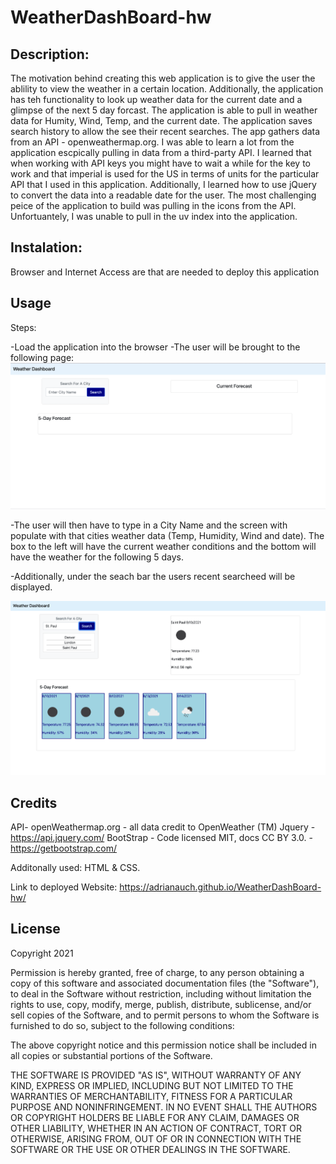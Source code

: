 # WeatherDashBoard-hw

## Description:

The motivation behind creating this web application is to give the user the ablility to view the weather in a certain location. Additionally, the application has teh functionality to look up weather data for the current date and a glimpse of the next 5 day forcast. The application is able to pull in weather data for Humity, Wind, Temp, and the current date. The application saves search history to allow the see their recent searches. The app gathers data from an API - openweathermap.org. I was able to learn a lot from the application escpically pulling in data from a third-party API. I learned that when working with API keys you might have to wait a while for the key to work and that imperial is used for the US in terms of units for the particular API that I used in this application. Additionally, I learned how to use jQuery to convert the data into a readable date for the user. The most challenging peice of the application to build was pulling in the icons from the API. Unfortuantely, I was unable to pull in the uv index into the application.

## Instalation:

Browser and Internet Access are that are needed to deploy this application

## Usage

Steps:

-Load the application into the browser
-The user will be brought to the following page:
![Screen with search bar and boxes](assets/images/screenshot1.png)

-The user will then have to type in a City Name and the screen with populate with that cities weather data (Temp, Humidity, Wind and date). The box to the left will have the current weather conditions and the bottom will have the weather for the following 5 days.

-Additionally, under the seach bar the users recent searcheed will be displayed.

![Dahsboard with St. Pauls, MN current weather and forecast for the next couple days](assets/images/screenshot2.png)

## Credits

API- openWeathermap.org - all data credit to OpenWeather (TM)
Jquery - https://api.jquery.com/
BootStrap - Code licensed MIT, docs CC BY 3.0. - https://getbootstrap.com/

Additonally used: HTML & CSS.

Link to deployed Website:
https://adrianauch.github.io/WeatherDashBoard-hw/

## License

Copyright 2021

Permission is hereby granted, free of charge, to any person obtaining a copy of this software and associated documentation files (the "Software"), to deal in the Software without restriction, including without limitation the rights to use, copy, modify, merge, publish, distribute, sublicense, and/or sell copies of the Software, and to permit persons to whom the Software is furnished to do so, subject to the following conditions:

The above copyright notice and this permission notice shall be included in all copies or substantial portions of the Software.

THE SOFTWARE IS PROVIDED "AS IS", WITHOUT WARRANTY OF ANY KIND, EXPRESS OR IMPLIED, INCLUDING BUT NOT LIMITED TO THE WARRANTIES OF MERCHANTABILITY, FITNESS FOR A PARTICULAR PURPOSE AND NONINFRINGEMENT. IN NO EVENT SHALL THE AUTHORS OR COPYRIGHT HOLDERS BE LIABLE FOR ANY CLAIM, DAMAGES OR OTHER LIABILITY, WHETHER IN AN ACTION OF CONTRACT, TORT OR OTHERWISE, ARISING FROM, OUT OF OR IN CONNECTION WITH THE SOFTWARE OR THE USE OR OTHER DEALINGS IN THE SOFTWARE.
